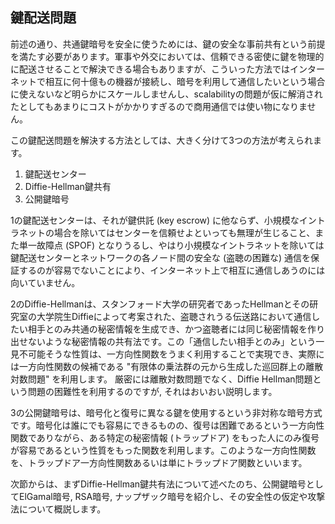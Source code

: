 ## 鍵配送問題

前述の通り、共通鍵暗号を安全に使うためには、鍵の安全な事前共有という前提を満たす必要があります。軍事や外交においては、信頼できる密使に鍵を物理的に配送させることで解決できる場合もありますが、こういった方法ではインターネットで相互に何十億もの機器が接続し、暗号を利用して通信したいという場合に使えないなど明らかにスケールしませんし、scalabilityの問題が仮に解消されたとしてもあまりにコストがかかりすぎるので商用通信では使い物になりません。

この鍵配送問題を解決する方法としては、大きく分けて3つの方法が考えられます。

1. 鍵配送センター
2. Diffie-Hellman鍵共有
3. 公開鍵暗号

1の鍵配送センターは、それが鍵供託 \(key escrow\) に他ならず、小規模なイントラネットの場合を除いてはセンターを信頼せよといっても無理が生じること、また単一故障点 \(SPOF\) となりうるし、やはり小規模なイントラネットを除いては鍵配送センターとネットワークの各ノード間の安全な \(盗聴の困難な\) 通信を保証するのが容易でないことにより、インターネット上で相互に通信しあうのには向いていません。

2のDiffie-Hellmanは、スタンフォード大学の研究者であったHellmanとその研究室の大学院生Diffieによって考案された、盗聴されうる伝送路において通信したい相手とのみ共通の秘密情報を生成でき、かつ盗聴者には同じ秘密情報を作り出せないような秘密情報の共有法です。この「通信したい相手とのみ」という一見不可能そうな性質は、一方向性関数をうまく利用することで実現でき、実際には一方向性関数の候補である "有限体の乗法群の元から生成した巡回群上の離散対数問題" を利用します。 厳密には離散対数問題でなく、Diffie Hellman問題という問題の困難性を利用するのですが, それはおいおい説明します。

3の公開鍵暗号は、暗号化と復号に異なる鍵を使用するという非対称な暗号方式です。暗号化は誰にでも容易にできるものの、復号は困難であるという一方向性関数でありながら、ある特定の秘密情報 \(トラップドア\) をもった人にのみ復号が容易であるという性質をもった関数を利用します。このような一方向性関数を、トラップドア一方向性関数あるいは単にトラップドア関数といいます。

次節からは、まずDiffie-Hellman鍵共有法について述べたのち、公開鍵暗号としてElGamal暗号, RSA暗号, ナップザック暗号を紹介し、その安全性の仮定や攻撃法について概説します。